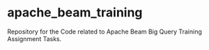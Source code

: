 # apache_beam_training
Repository for the Code related to Apache Beam Big Query Training Assignment Tasks.
